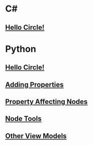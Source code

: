 # C#
## [Hello Circle!](csharp/hello_circle.md)
# Python
## [Hello Circle!](python/hello_circle.md)
## [Adding Properties](python/adding_properties.md)
## [Property Affecting Nodes](python/creating_property_nodes.md)
## [Node Tools](python/node_tool.md)
## [Other View Models](python/other_view_models.md)